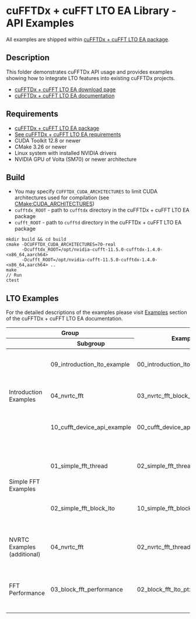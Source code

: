 # cuFFTDx + cuFFT LTO EA Library - API Examples

All examples are shipped within [cuFFTDx + cuFFT LTO EA package](https://developer.nvidia.com/cufftea).

## Description

This folder demonstrates cuFFTDx API usage and provides examples showing how to integrate LTO features into existing cuFFTDx projects.

* [cuFFTDx + cuFFT LTO EA download page](https://developer.nvidia.com/cufftea)
* [cuFFTDx + cuFFT LTO EA documentation](https://docs.nvidia.com/cuda/cufftdx/1.4.0-ea/index.html)

## Requirements

* [cuFFTDx + cuFFT LTO EA package](https://developer.nvidia.com/cufftea)
* [See cuFFTDx + cuFFT LTO EA requirements](https://docs.nvidia.com/cuda/cufftdx/1.4.0-ea/requirements_func.html)
* CUDA Toolkit 12.8 or newer
* CMake 3.26 or newer
* Linux system with installed NVIDIA drivers
* NVIDIA GPU of Volta (SM70) or newer architecture

## Build

* You may specify `CUFFTDX_CUDA_ARCHITECTURES` to limit CUDA architectures used for compilation (see [CMake:CUDA_ARCHITECTURES](https://cmake.org/cmake/help/latest/prop_tgt/CUDA_ARCHITECTURES.html#prop_tgt:CUDA_ARCHITECTURES))
* `cufftdx_ROOT` - path to `cufftdx` directory in the cuFFTDx + cuFFT LTO EA package
* `cufft_ROOT` - path to `cufftd` directory in the cuFFTDx + cuFFT LTO EA package

```
mkdir build && cd build
cmake -DCUFFTDX_CUDA_ARCHITECTURES=70-real
      -Dcufftdx_ROOT=/opt/nvidia-cufft-11.5.0-cufftdx-1.4.0-<x86_64,aarch64>
      -Dcufft_ROOT=/opt/nvidia-cufft-11.5.0-cufftdx-1.4.0-<x86_64,aarch64> ..
make
// Run
ctest
```

## LTO Examples

For the detailed descriptions of the examples please visit [Examples](https://docs.nvidia.com/cuda/cufftdx/1.4.0-ea/examples.html) section of the cuFFTDx + cuFFT LTO EA documentation.

<table>
    <thead>
        <tr>
            <th colspan="2">Group</th>
            <th rowspan="2">Example</th>
            <th rowspan="2">Description</th>
        </tr>
        <tr>
            <th></th>
            <th>Subgroup</th>
        </tr>
    </thead>
    <tbody>
        <tr>
            <td rowspan="3">Introduction Examples</td>
            <td>09_introduction_lto_example</td>
            <td>00_introduction_lto_example</td>
            <td>(offline) cuFFTDx LTO introduction</td>
        </tr>
        <tr>
            <td>04_nvrtc_fft</td>
            <td>03_nvrtc_fft_block_lto</td>
            <td>(online) cuFFTDx LTO introduction</td>
        </tr>
        <tr>
            <td>10_cufft_device_api_example</td>
            <td>00_cufft_device_api_lto_example</td>
            <td>(offline) cuFFT Device API introduction</td>
        </tr>
        <tr>
            <td rowspan="2">Simple FFT Examples</td>
            <td>01_simple_fft_thread</td>
            <td>02_simple_fft_thread_lto</td>
            <td>(offline) Complex-to-complex (C2C) thread FFT using LTO</td>
        </tr>
        <tr>
            <td>02_simple_fft_block_lto</td>
            <td>10_simple_fft_block_c2r_lto</td>
            <td>(offline) Complex-to-real block FFT using LTO</td>
        </tr>
        <tr>
            <td>NVRTC Examples (additional)</td>
            <td>04_nvrtc_fft</td>
            <td>02_nvrtc_fft_thread_lto</td>
            <td>(online) Complex-to-complex thread FFT using LTO</td>
        </tr>
        <tr>
            <td>FFT Performance</td>
            <td>03_block_fft_performance</td>
            <td>02_block_fft_lto_ptx_performance</td>
            <td>(offline) Benchmark for C2C block FFT (LTO vs PTX)</td>
        </tr>
    </tbody>
</table>
